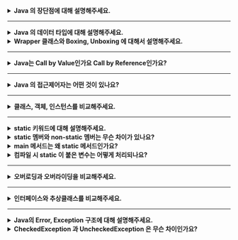 <details>
    <summary><b>Java 의 장단점에 대해 설명해주세요.</b></summary> 
</details>

---

<details>
    <summary><b>Java 의 데이터 타입에 대해 설명해주세요.</b></summary>
</details>

<details>
    <summary><b>Wrapper 클래스와 Boxing, Unboxing 에 대해서 설명해주세요.</b></summary>
</details>

---

<details>
    <summary><b>Java는 Call by Value인가요 Call by Reference인가요?</b></summary> 
</details>

---

<details>
    <summary><b>Java 의 접근제어자는 어떤 것이 있나요?</b></summary> 
</details>

---

<details>
    <summary><b>클래스, 객체, 인스턴스를 비교해주세요.</b></summary> 
</details>

---

<details>
    <summary><b>static 키워드에 대해 설명해주세요.</b></summary> 
</details>

<details>
    <summary><b>static 멤버와 non-static 멤버는 무슨 차이가 있나요?</b></summary> 
</details>

<details>
    <summary><b>main 메서드는 왜 static 메서드인가요?</b></summary> 
</details>

<details>
    <summary><b>컴파일 시 static 이 붙은 변수는 어떻게 처리되나요?</b></summary>
</details>

---

<details>
    <summary><b>오버로딩과 오버라이딩을 비교해주세요.</b></summary> 
</details>

---

<details>
    <summary><b>인터페이스와 추상클래스를 비교해주세요.</b></summary> 
</details>

---

<details>
    <summary><b>Java의 Error, Exception 구조에 대해 설명해주세요.</b></summary> 
<ul>
<li>CheckedException과 UncheckedException은 무슨 차이인가요?</li>
</ul>
</details>

<details>
    <summary><b>CheckedException 과 UncheckedException 은 무슨 차이인가요?</b></summary> 
</details>


